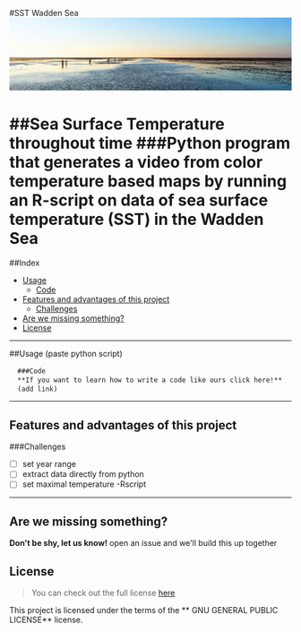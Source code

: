 
#SST Wadden Sea ![Wadden Sea](https://github.com/gabrielamg24/SST/blob/extras/waddensea.jpg)

##Sea Surface Temperature throughout time
###Python program that generates a video from color temperature based maps by running an R-script on data of sea surface temperature (SST) in the Wadden Sea 
==================
##Index
  - [Usage](#usage)
    - [Code](#code)
  - [Features and advantages of this project](#features-and-advantages-of-this-project)
    - [Challenges](#challenges)
  - [Are we missing something?](#are-we-missing-something)
  - [License](#license)

---
##Usage 
(paste python script) 


      ###Code 
      **If you want to learn how to write a code like ours click here!**
      (add link) 

--- 
## Features and advantages of this project


###Challenges

- [ ] set year range 
- [ ] extract data directly from python 
- [ ] set maximal temperature -Rscript

--- 
## Are we missing something? 

**Don't be shy, let us know!**
open an issue and we'll build this up together 

## License
>You can check out the full license [here](link)

This project is licensed under the terms of the ** GNU GENERAL PUBLIC LICENSE** license.
